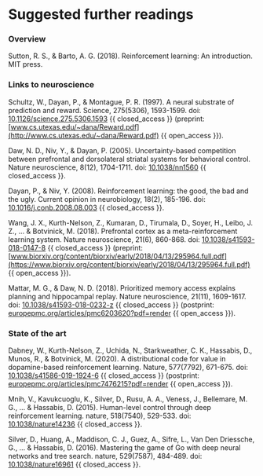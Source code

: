 # Suggested further readings

### Overview

Sutton, R. S., & Barto, A. G. (2018). Reinforcement learning: An introduction. MIT press.

### Links to neuroscience
Schultz, W., Dayan, P., & Montague, P. R. (1997). A neural substrate of prediction and reward. Science, 275(5306), 1593-1599. doi: [10.1126/science.275.5306.1593](https://doi.org/10.1126/science.275.5306.1593) {{ closed_access }} (preprint: [www.cs.utexas.edu/~dana/Reward.pdf](http://www.cs.utexas.edu/~dana/Reward.pdf) {{ open_access }}).

Daw, N. D., Niv, Y., & Dayan, P. (2005). Uncertainty-based competition between prefrontal and dorsolateral striatal systems for behavioral control. Nature neuroscience, 8(12), 1704-1711. doi: [10.1038/nn1560](https://doi.org/10.1038/nn1560) {{ closed_access }}.

Dayan, P., & Niv, Y. (2008). Reinforcement learning: the good, the bad and the ugly. Current opinion in neurobiology, 18(2), 185-196. doi: [10.1016/j.conb.2008.08.003](https://doi.org/10.1016/j.conb.2008.08.003) {{ closed_access }}.

Wang, J. X., Kurth-Nelson, Z., Kumaran, D., Tirumala, D., Soyer, H., Leibo, J. Z., ... & Botvinick, M. (2018). Prefrontal cortex as a meta-reinforcement learning system. Nature neuroscience, 21(6), 860-868. doi: [10.1038/s41593-018-0147-8](https://doi.org/10.1038/s41593-018-0147-8) {{ closed_access }} (preprint: [www.biorxiv.org/content/biorxiv/early/2018/04/13/295964.full.pdf](https://www.biorxiv.org/content/biorxiv/early/2018/04/13/295964.full.pdf) {{ open_access }}).

Mattar, M. G., & Daw, N. D. (2018). Prioritized memory access explains planning and hippocampal replay. Nature neuroscience, 21(11), 1609-1617. doi: [10.1038/s41593-018-0232-z](https://doi.org/10.1038/s41593-018-0232-z) {{ closed_access }} (postprint: [europepmc.org/articles/pmc6203620?pdf=render](https://europepmc.org/articles/pmc6203620?pdf=render) {{ open_access }}).

### State of the art
Dabney, W., Kurth-Nelson, Z., Uchida, N., Starkweather, C. K., Hassabis, D., Munos, R., & Botvinick, M. (2020). A distributional code for value in dopamine-based reinforcement learning. Nature, 577(7792), 671-675. doi: [10.1038/s41586-019-1924-6](https://doi.org/10.1038/s41586-019-1924-6) {{ closed_access }} (postprint: [europepmc.org/articles/pmc7476215?pdf=render](https://europepmc.org/articles/pmc7476215?pdf=render) {{ open_access }}).

Mnih, V., Kavukcuoglu, K., Silver, D., Rusu, A. A., Veness, J., Bellemare, M. G., ... & Hassabis, D. (2015). Human-level control through deep reinforcement learning. nature, 518(7540), 529-533. doi: [10.1038/nature14236](https://doi.org/10.1038/nature14236) {{ closed_access }}.

Silver, D., Huang, A., Maddison, C. J., Guez, A., Sifre, L., Van Den Driessche, G., ... & Hassabis, D. (2016). Mastering the game of Go with deep neural networks and tree search. nature, 529(7587), 484-489. doi: [10.1038/nature16961](https://doi.org/10.1038/nature16961) {{ closed_access }}.
